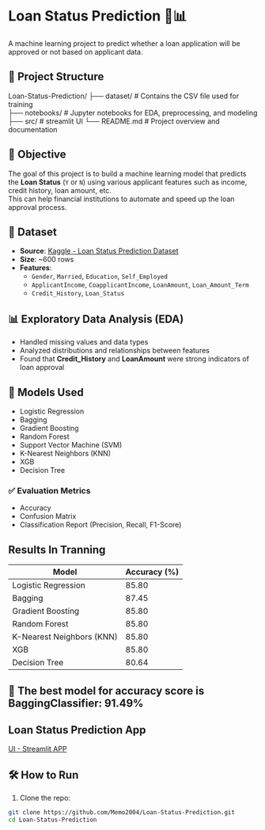 # Loan Status Prediction 🏦📊

A machine learning project to predict whether a loan application will be approved or not based on applicant data.

## 📁 Project Structure

Loan-Status-Prediction/
├── dataset/                # Contains the CSV file used for training  
├── notebooks/              # Jupyter notebooks for EDA, preprocessing, and modeling   
├── src/                    # streamlit UI
└── README.md               # Project overview and documentation

## 📌 Objective

The goal of this project is to build a machine learning model that predicts the **Loan Status** (`Y` or `N`) using various applicant features such as income, credit history, loan amount, etc.  
This can help financial institutions to automate and speed up the loan approval process.

## 📂 Dataset

- **Source**: [Kaggle - Loan Status Prediction Dataset](https://www.kaggle.com/datasets/bhavikjikadara/loan-status-prediction)  
- **Size**: ~600 rows  
- **Features**:
  - `Gender`, `Married`, `Education`, `Self_Employed`
  - `ApplicantIncome`, `CoapplicantIncome`, `LoanAmount`, `Loan_Amount_Term`
  - `Credit_History`, `Loan_Status`

## 📊 Exploratory Data Analysis (EDA)

- Handled missing values and data types  
- Analyzed distributions and relationships between features  
- Found that **Credit_History** and **LoanAmount** were strong indicators of loan approval

## 🧠 Models Used

- Logistic Regression  
- Bagging
- Gradient Boosting 
- Random Forest  
- Support Vector Machine (SVM)  
- K-Nearest Neighbors (KNN)  
- XGB
- Decision Tree 

### ✅ Evaluation Metrics

- Accuracy  
- Confusion Matrix  
- Classification Report (Precision, Recall, F1-Score)

##  Results In Tranning

| Model                        | Accuracy (%) |
|------------------------------|--------------|
| Logistic Regression          | 85.80        |
| Bagging                      | 87.45        |
| Gradient Boosting            | 85.80        |
| Random Forest                | 85.80        |
| K-Nearest Neighbors (KNN)    | 85.80        |
| XGB                          | 85.80        |
| Decision Tree                | 80.64        |

## 🚀 The best model for accuracy score is BaggingClassifier: 91.49%

## Loan Status Prediction App

[UI - Streamlit APP ](https://memo2004-loan-status-prediction-app-kxaszu.streamlit.app/)  

## 🛠️ How to Run

1. Clone the repo:

```bash
git clone https://github.com/Memo2004/Loan-Status-Prediction.git
cd Loan-Status-Prediction
